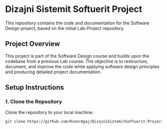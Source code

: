# Dizajni Sistemit Softuerit Project

This repository contains the code and documentation for the Software Design project, based on the initial Lab-Project repository.

## Project Overview

This project is part of the Software Design course and builds upon the codebase from a previous Lab course. The objective is to restructure, document, and improve the code while applying software design principles and producing detailed project documentation.

## Setup Instructions

### **1. Clone the Repository**
   Clone the repository to your local machine:
   ```bash
   git clone https://github.com/RinorAgaj/DizajniSistemitSoftuerit-Project.git
